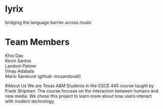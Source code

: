 # lyrix
bridging the language barrier across music


# Team Members
Khoi Dao\
Kevin Santos\
Landom Palmer\
Vinay Adabala\
Mario Sandoval (github: mcsandovall)

#About Us
We are Texas A&M Students in the CSCE 445 course taught by Frank Shipman. The course focuses on the interaction between humans and new media. We chose this project to learn more about how users interact with modern technology.
